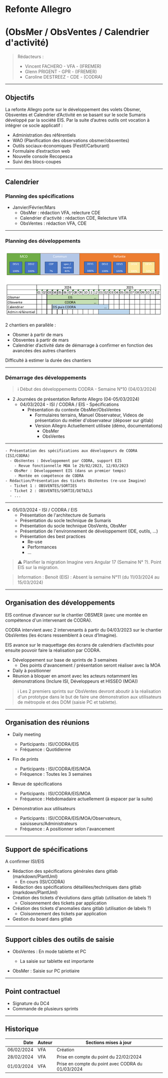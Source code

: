 # Refonte Allegro 
# (ObsMer / ObsVentes / Calendrier d'activité)

> Rédacteurs :
> - Vincent FACHERO - VFA - (IFREMER)
> - Glenn PRIGENT - GPR - (IFREMER)
> - Caroline DESTREEZ - CDE - (CODRA)

---

## Objectifs 

La refonte Allegro porte sur le développement des volets Obsmer, Obsventes et Calendrier d’Activité en se basant sur le socle Sumaris développé par la société EIS.
Par la suite d’autres outils ont vocation à intégrer ce socle applicatif :
- Administration des référentiels
- WAO (Planification des observations obsmer/obsventes)
- Outils sociaux-économiques (Festif/Carburant)
- Formulaire d’extraction web
- Nouvelle console Recopesca
- Suivi des blocs-coupes

---
## Calendrier 

### Planning des spécifications

- Janvier/Février/Mars
  - ObsMer : rédaction VFA, relecture CDE
  - Calendrier d'activité : rédaction CDE, Relecture VFA
  - ObsVentes : rédaction VFA, CDE

---

### Planning des développements

![ui-planning](/projects/common/not/images/planning.png)

2 chantiers en parallèle : 
- Obsmer à partir de mars
- Obsventes à partir de mars
- Calendrier d’activité date de démarrage à confirmer en fonction des avancées des autres chantiers

Difficulté à estimer la durée des chantiers

---
### Démarrage des développements

> :information_source:
> Début des développements CODRA - Semaine N°10 (04/03/2024)

- 2 Journées de présentation Refonte Allegro (04-05/03/2024)
  - 04/03/2024 - ISI / CODRA / EIS - Spécifications
    - Présentation du contexte ObsMer/ObsVentes
      - Formulaires terrains, Manuel Observateur, Videos de présentation du métier d'observateur (déposer sur gitlab)
      - Version Allegro Actuellement utilisée (démo, documentations)
        - ObsMer
        - ObsVentes
---
    - Présentation des spécifications aux développeurs de CODRA (ISI/CODRA)
      - ObsVentes : Développement par CODRA, support EIS
        - Revue fonctionnelle MOA le 29/02/2023, 12/03/2023
      - ObsMer : Développement EIS (dans un premier temps)
        - Montée en compétence de CODRA        
    - Rédaction/Présentation des tickets ObsVentes (re-use Imagine)
      - Ticket 1 : OBSVENTES/SORTIES
      - Ticket 2 : OBSVENTES/SORTIE/DETAILS
      - ...

---
  - 05/03/2024 - ISI / CODRA / EIS
    - Présentation de l'architecture de Sumaris 
    - Présentation du socle technique de Sumaris
    - Présentation du socle technique ObsVents, ObsMer
    - Présentation de l'environnement de développement (IDE, outils, ...)
    - Présentation des best practices
      - Re-use
      - Performances
      - ...

> :warning:
> Planifier la migration Imagine vers Angular 17 (Semaine N° ?). Point EIS sur la migration.

> Information : Benoit (EIS) : Absent la semaine N°11 (du 11/03/2024 au 15/03/2024)

---
## Organisation des développements

EIS continue d’avancer sur le chantier OBSMER (avec une montée en compétence d'un intervenant de CODRA).

CODRA intervient avec 2 intervenants à partir du 04/03/2023 sur le chantier ObsVentes (les écrans ressemblent à ceux d’Imagine).

EIS avance sur le maquettage des écrans de calendriers d’activités pour ensuite pouvoir faire la réalisation par CODRA.

- Développement sur base de sprints de 3 semaines
  - Des points d'avancement / présentation seront réaliser avec la MOA
- Daily à positionner
- Réunion à bloquer en amont avec les acteurs notamment les démonstrations (Inclure ISI, Développeurs et HISSEO (MOA))

> :information_source:
> Les 2 premiers sprints sur ObsVentes devront aboutir à la réalisation d'un prototype dans le but de faire une démonstration 
aux utilisateurs de métropole et des DOM (saisie PC et tablette).

---
## Organisation des réunions

- Daily meeting
  - Participants : ISI/CODRA/EIS
  - Fréquence : Quotidienne

- Fin de prints
  - Participants : ISI/CODRA/EIS/MOA
  - Fréquence : Toutes les 3 semaines  

- Revue de spécifications 
  - Participants : ISI/CODRA/EIS/MOA
  - Fréquence : Hebdomadaire actuellement (à espacer par la suite)

- Démonstration aux utilisateurs 
  - Participants : ISI/CODRA/EIS/MOA/Observateurs, saisisseurs/Administrateurs
  - Fréquence : A positionner selon l'avancement

---
## Support de spécifications

A confirmer ISI/EIS

- Rédaction des spécifications générales dans gitlab (markdown/PlantUml)
  - En cours (ISI/CODRA)
- Rédaction des spécifications détaillées/techniques dans gitlab (markdown/PlantUml)
- Création des tickets d'évolutions dans gitlab (utilisation de labels ?)
  - Cloisonnement des tickets par application
- Création des tickets d'anomalies dans gitlab (utilisation de labels ?)
  - Cloisonnement des tickets par application
- Gestion du board dans gitlab

---
## Support cibles des outils de saisie

- ObsVentes : En mode tablette et PC
  - La saisie sur tablette est importante
  
- ObsMer : Saisie sur PC priotiaire

---
## Point contractuel

- Signature du DC4
- Commande de plusieurs sprints

---
## Historique

|       Date | Auteur | Sections mises à jour                             |
|-----------:|--------|---------------------------------------------------|
| 06/02/2024 | VFA    | Création                                          |
| 28/02/2024 | VFA    | Prise en compte du point du 22/02/2024            |
| 01/03/2024 | VFA    | Prise en compte du point avec CODRA du 01/03/2024 |
